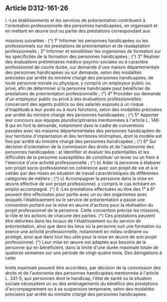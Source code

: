 ## Article D312-161-26

I.-Les établissements et les services de préorientation contribuent à l'orientation professionnelle des
personnes handicapées, en organisant et en mettant en œuvre tout ou partie des prestations correspondant aux

missions suivantes : (^)
1° Informer les personnes handicapées ou les professionnels sur les prestations de préorientation et de
réadaptation professionnelle ;
2° Informer et sensibiliser les organismes de formation sur les spécificités de la formation des personnes
handicapées ; (^)
3° Réaliser des évaluations préliminaires médico-psycho-sociales ou à caractère professionnel de courte
durée, sur demande d'une maison départementale des personnes handicapées ou sur demande, selon des
modalités précisées par arrêté du ministre chargé des personnes handicapées, de toute personne morale
ou physique, y compris un employeur public ou privé, afin de déterminer si la personne handicapée peut
bénéficier de prestations de préorientation professionnelle ; (^)
4° Procéder sur demande d'un employeur public ou privé à des évaluations professionnelles concernant des
agents publics ou des salariés exposés à un risque d'inaptitude à leur poste ou à leurs fonctions, selon des
modalités précisées par arrêté du ministre chargé des personnes handicapées ; (^)
5° Apporter leur concours aux équipes pluridisciplinaires mentionnées à l'article L. 146-8 qui en font la
demande, notamment dans le cadre de conventions passées avec les maisons départementales des personnes
handicapées de leur territoire d'implantation et des territoires limitrophes, dont le modèle est fixé par arrêté
du ministre chargé des personnes handicapées ; (^)
6° Sur décision d'orientation de la commission des droits et de l'autonomie des personnes handicapées :
a) Identifier et évaluer les potentialités et les difficultés de la personne susceptibles de constituer un levier ou
un frein à l'exercice d'une activité professionnelle ; (^)
b) Aider la personne à élaborer son projet socio-professionnel en cohérence avec son projet de vie et à le
valider par des mises en situation de travail caractéristiques de différentes catégories de métiers ; (^)
c) Accompagner la personne dans la mise en œuvre effective de son projet professionnel, y compris le cas
échéant en emploi accompagné. (^)
II.-Les prestations effectuées au titre des 1° à 6° peuvent être effectuées pour partie avec un ou des
organismes avec lesquels l'établissement ou le service de préorientation a passé une convention portant sur la
mise en œuvre d'actions pour la réalisation du projet professionnel de la personne. Cette convention précise
les missions, le rôle et les actions de chacune des parties. (^)
Ces prestations peuvent être délivrées dans les locaux de l'établissement ou du service de préorientation,
ainsi que dans les lieux où la personne suit une formation ou exerce une activité professionnelle,
notamment en milieu ordinaire ou protégé, ainsi que dans tout lieu utile pour la mise en œuvre de son projet
professionnel. (^)
Leur mise en œuvre est adaptée aux besoins de la personne qui en bénéficient, dans la limite d'une durée
maximale totale de quatorze semaines sur une période de vingt-quatre mois. Des dérogations à cette


limite maximale peuvent être accordées, par décision de la commission des droits et de l'autonomie des
personnes handicapées mentionnée à l'article L. 241-5, aux personnes dont le handicap, l'état de santé ou
la situation sociale nécessitent un ou des aménagements du bénéfice des prestations d'accompagnement
ou à sa suspension temporaire, selon des modalités précisées par arrêté du ministre chargé des personnes
handicapées.

